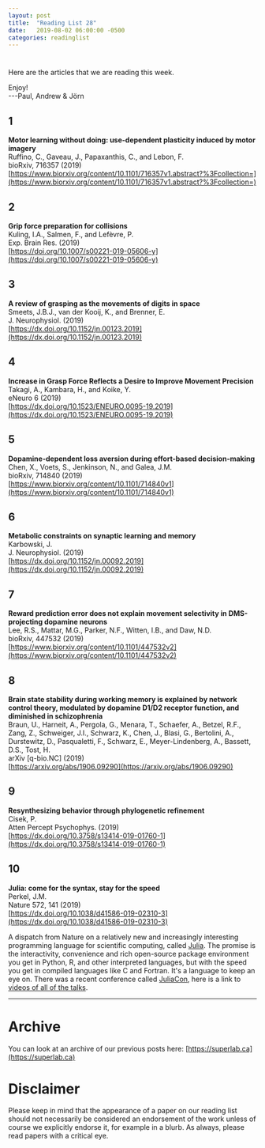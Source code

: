 ```yaml
---
layout: post
title:  "Reading List 28"
date:   2019-08-02 06:00:00 -0500
categories: readinglist
---
```


# 

Here are the articles that we are reading this week.

Enjoy!  
---Paul, Andrew & Jörn

## 1
**Motor learning without doing: use-dependent plasticity induced by motor imagery**  
Ruffino, C., Gaveau, J., Papaxanthis, C., and Lebon, F.  
bioRxiv, 716357 (2019)  
[https://www.biorxiv.org/content/10.1101/716357v1.abstract?%3Fcollection=](https://www.biorxiv.org/content/10.1101/716357v1.abstract?%3Fcollection=)

## 2
**Grip force preparation for collisions**  
Kuling, I.A., Salmen, F., and Lefèvre, P.  
Exp. Brain Res. (2019)  
[https://doi.org/10.1007/s00221-019-05606-y](https://doi.org/10.1007/s00221-019-05606-y)

## 3
**A review of grasping as the movements of digits in space**  
Smeets, J.B.J., van der Kooij, K., and Brenner, E.  
J. Neurophysiol. (2019)  
[https://dx.doi.org/10.1152/jn.00123.2019](https://dx.doi.org/10.1152/jn.00123.2019)

## 4
**Increase in Grasp Force Reflects a Desire to Improve Movement Precision**  
Takagi, A., Kambara, H., and Koike, Y.  
eNeuro 6 (2019)  
[https://dx.doi.org/10.1523/ENEURO.0095-19.2019](https://dx.doi.org/10.1523/ENEURO.0095-19.2019)

## 5
**Dopamine-dependent loss aversion during effort-based decision-making**  
Chen, X., Voets, S., Jenkinson, N., and Galea, J.M.  
bioRxiv, 714840 (2019)  
[https://www.biorxiv.org/content/10.1101/714840v1](https://www.biorxiv.org/content/10.1101/714840v1)

## 6
**Metabolic constraints on synaptic learning and memory**  
Karbowski, J.  
J. Neurophysiol. (2019)  
[https://dx.doi.org/10.1152/jn.00092.2019](https://dx.doi.org/10.1152/jn.00092.2019)

## 7
**Reward prediction error does not explain movement selectivity in DMS-projecting dopamine neurons**  
Lee, R.S., Mattar, M.G., Parker, N.F., Witten, I.B., and Daw, N.D.  
bioRxiv, 447532 (2019)  
[https://www.biorxiv.org/content/10.1101/447532v2](https://www.biorxiv.org/content/10.1101/447532v2)

## 8
**Brain state stability during working memory is explained by network control theory, modulated by dopamine D1/D2 receptor function, and diminished in schizophrenia**  
Braun, U., Harneit, A., Pergola, G., Menara, T., Schaefer, A., Betzel, R.F., Zang, Z., Schweiger, J.I., Schwarz, K., Chen, J., Blasi, G., Bertolini, A., Durstewitz, D., Pasqualetti, F., Schwarz, E., Meyer-Lindenberg, A., Bassett, D.S., Tost, H.  
arXiv [q-bio.NC] (2019)  
[https://arxiv.org/abs/1906.09290](https://arxiv.org/abs/1906.09290)

## 9
**Resynthesizing behavior through phylogenetic refinement**  
Cisek, P.  
Atten Percept Psychophys. (2019)  
[https://dx.doi.org/10.3758/s13414-019-01760-1](https://dx.doi.org/10.3758/s13414-019-01760-1)

## 10
**Julia: come for the syntax, stay for the speed**  
Perkel, J.M.  
Nature 572, 141 (2019)  
[https://dx.doi.org/10.1038/d41586-019-02310-3](https://dx.doi.org/10.1038/d41586-019-02310-3)

A dispatch from Nature on a relatively new and increasingly interesting programming language for scientific computing, called [Julia](https://julialang.org). The promise is the interactivity, convenience and rich open-source package environment you get in Python, R, and other interpreted languages, but with the speed you get in compiled languages like C and Fortran. It's a language to keep an eye on. There was a recent conference called [JuliaCon](https://juliacon.org), here is a link to [videos of all of the talks](https://www.youtube.com/playlist?list=PLP8iPy9hna6StY9tIJIUN3F_co9A0zh0H).


---
# Archive
You can look at an archive of our previous posts here: [https://superlab.ca](https://superlab.ca)


# Disclaimer
Please keep in mind that the appearance of a paper on our reading list should not necessarily be considered an endorsement of the work unless of course we explicitly endorse it, for example in a blurb. As always, please read papers with a critical eye.
